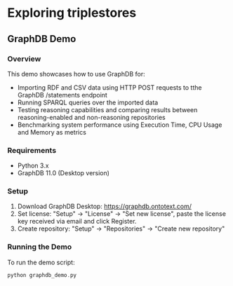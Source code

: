 # Exploring triplestores

## GraphDB Demo

### Overview
This demo showcases how to use GraphDB for:
- Importing RDF and CSV data using HTTP POST requests to tthe GraphDB /statements endpoint
- Running SPARQL queries over the imported data
- Testing reasoning capabilities and comparing results between reasoning-enabled and non-reasoning repositories
- Benchmarking system performance using Execution Time, CPU Usage and Memory as metrics

### Requirements
- Python 3.x
- GraphDB 11.0 (Desktop version)

### Setup
1. Download GraphDB Desktop: https://graphdb.ontotext.com/
2. Set license: "Setup" → "License" → "Set new license", paste the license key received via email and click Register.
3. Create repository: "Setup" → "Repositories" → "Create new repository"

### Running the Demo
To run the demo script:
```c
python graphdb_demo.py
```
